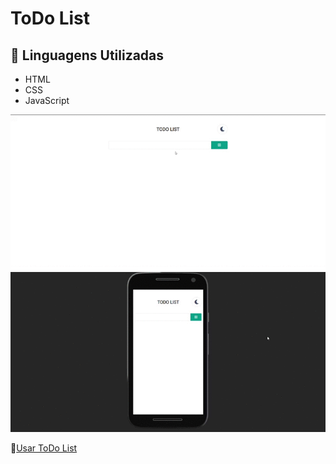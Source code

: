 # ToDo List
## 🔰 Linguagens Utilizadas
- HTML
- CSS
- JavaScript

![ToDo List](assets/img/ToDoApp.gif)
![ToDo List](assets/img/ToDoListMobile.gif)

🔰[Usar ToDo List](https://ana-ferreiramg.github.io/toDo-List)